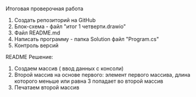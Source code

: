 Итоговая проверочная работа
1. Создать репозиторий на GitHub
2. Блок-схема - файл "итог 1 четверти.drawio"
3. Файл README.md
4. Написать программу - папка Solution файл "Program.cs"
5. Контроль версий

README
Решение:
1. Создаем массив ( ввод данных с консоли)
2. Второй массив на основе первого: элемент первого массива, длина которого меньше или равна 3 попадает во второй массив
3. Печатаем второй массив